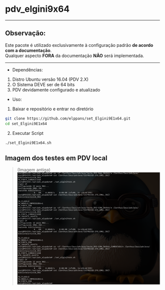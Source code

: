 # pdv_elgini9x64
___
## Observação:

Este pacote é utilizado exclusivamente à configuração padrão **de acordo com a documentação**.  
Qualquer aspecto **FORA** da documentação **NÃO** será implementada.  
___

- Dependências:

1) Distro Ubuntu versão 16.04 (PDV 2.X)
2) O Sistema DEVE ser de 64 bits
3) PDV devidamente configurado e atualizado

- Uso:

1) Baixar e repositório e entrar no diretório

```bash
git clone https://github.com/elppans/set_Elgini9E1x64.git
cd set_Elgini9E1x64
```

2) Executar Script

```bash
./set_Elgini9E1x64.sh
```

## Imagem dos testes em PDV local  

>(Imagem antiga)  
![set_elgini9x64.sh_Testes.png](set_Elgini9E1x64.png)
